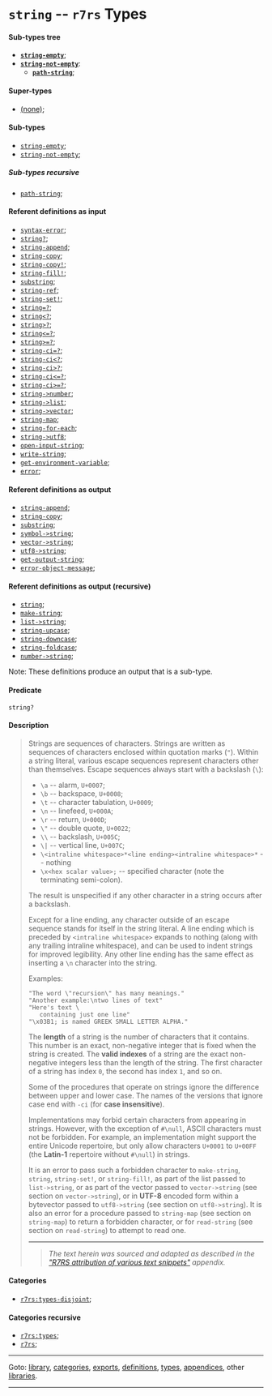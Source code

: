 

<a id='type__r7rs__string'></a>

# `string` -- `r7rs` Types


<a id='type__r7rs__string__sub-types-tree'></a>

#### Sub-types tree

* **[`string-empty`](../../r7rs/types/string-empty.md#type__r7rs__string-empty)**;
* **[`string-not-empty`](../../r7rs/types/string-not-empty.md#type__r7rs__string-not-empty)**:
  * **[`path-string`](../../r7rs/types/path-string.md#type__r7rs__path-string)**;


<a id='type__r7rs__string__super-types'></a>

#### Super-types

 * [(none)](../../r7rs/types/_index.md#toc__r7rs__types);


<a id='type__r7rs__string__sub-types'></a>

#### Sub-types

 * [`string-empty`](../../r7rs/types/string-empty.md#type__r7rs__string-empty);
 * [`string-not-empty`](../../r7rs/types/string-not-empty.md#type__r7rs__string-not-empty);


<a id='type__r7rs__string__sub-types-recursive'></a>

##### Sub-types recursive

 * [`path-string`](../../r7rs/types/path-string.md#type__r7rs__path-string);


<a id='type__r7rs__string__referent-definitions-input'></a>

#### Referent definitions as input

 * [`syntax-error`](../../r7rs/definitions/syntax-error.md#definition__r7rs__syntax-error);
 * [`string?`](../../r7rs/definitions/string_3f.md#definition__r7rs__string_3f);
 * [`string-append`](../../r7rs/definitions/string-append.md#definition__r7rs__string-append);
 * [`string-copy`](../../r7rs/definitions/string-copy.md#definition__r7rs__string-copy);
 * [`string-copy!`](../../r7rs/definitions/string-copy_21.md#definition__r7rs__string-copy_21);
 * [`string-fill!`](../../r7rs/definitions/string-fill_21.md#definition__r7rs__string-fill_21);
 * [`substring`](../../r7rs/definitions/substring.md#definition__r7rs__substring);
 * [`string-ref`](../../r7rs/definitions/string-ref.md#definition__r7rs__string-ref);
 * [`string-set!`](../../r7rs/definitions/string-set_21.md#definition__r7rs__string-set_21);
 * [`string=?`](../../r7rs/definitions/string_3d_3f.md#definition__r7rs__string_3d_3f);
 * [`string<?`](../../r7rs/definitions/string_3c_3f.md#definition__r7rs__string_3c_3f);
 * [`string>?`](../../r7rs/definitions/string_3e_3f.md#definition__r7rs__string_3e_3f);
 * [`string<=?`](../../r7rs/definitions/string_3c_3d_3f.md#definition__r7rs__string_3c_3d_3f);
 * [`string>=?`](../../r7rs/definitions/string_3e_3d_3f.md#definition__r7rs__string_3e_3d_3f);
 * [`string-ci=?`](../../r7rs/definitions/string-ci_3d_3f.md#definition__r7rs__string-ci_3d_3f);
 * [`string-ci<?`](../../r7rs/definitions/string-ci_3c_3f.md#definition__r7rs__string-ci_3c_3f);
 * [`string-ci>?`](../../r7rs/definitions/string-ci_3e_3f.md#definition__r7rs__string-ci_3e_3f);
 * [`string-ci<=?`](../../r7rs/definitions/string-ci_3c_3d_3f.md#definition__r7rs__string-ci_3c_3d_3f);
 * [`string-ci>=?`](../../r7rs/definitions/string-ci_3e_3d_3f.md#definition__r7rs__string-ci_3e_3d_3f);
 * [`string->number`](../../r7rs/definitions/string-_3e_number.md#definition__r7rs__string-_3e_number);
 * [`string->list`](../../r7rs/definitions/string-_3e_list.md#definition__r7rs__string-_3e_list);
 * [`string->vector`](../../r7rs/definitions/string-_3e_vector.md#definition__r7rs__string-_3e_vector);
 * [`string-map`](../../r7rs/definitions/string-map.md#definition__r7rs__string-map);
 * [`string-for-each`](../../r7rs/definitions/string-for-each.md#definition__r7rs__string-for-each);
 * [`string->utf8`](../../r7rs/definitions/string-_3e_utf8.md#definition__r7rs__string-_3e_utf8);
 * [`open-input-string`](../../r7rs/definitions/open-input-string.md#definition__r7rs__open-input-string);
 * [`write-string`](../../r7rs/definitions/write-string.md#definition__r7rs__write-string);
 * [`get-environment-variable`](../../r7rs/definitions/get-environment-variable.md#definition__r7rs__get-environment-variable);
 * [`error`](../../r7rs/definitions/error.md#definition__r7rs__error);


<a id='type__r7rs__string__referent-definitions-output'></a>

#### Referent definitions as output

 * [`string-append`](../../r7rs/definitions/string-append.md#definition__r7rs__string-append);
 * [`string-copy`](../../r7rs/definitions/string-copy.md#definition__r7rs__string-copy);
 * [`substring`](../../r7rs/definitions/substring.md#definition__r7rs__substring);
 * [`symbol->string`](../../r7rs/definitions/symbol-_3e_string.md#definition__r7rs__symbol-_3e_string);
 * [`vector->string`](../../r7rs/definitions/vector-_3e_string.md#definition__r7rs__vector-_3e_string);
 * [`utf8->string`](../../r7rs/definitions/utf8-_3e_string.md#definition__r7rs__utf8-_3e_string);
 * [`get-output-string`](../../r7rs/definitions/get-output-string.md#definition__r7rs__get-output-string);
 * [`error-object-message`](../../r7rs/definitions/error-object-message.md#definition__r7rs__error-object-message);


<a id='type__r7rs__string__referent-definitions-output-recursive'></a>

#### Referent definitions as output (recursive)

 * [`string`](../../r7rs/definitions/string.md#definition__r7rs__string);
 * [`make-string`](../../r7rs/definitions/make-string.md#definition__r7rs__make-string);
 * [`list->string`](../../r7rs/definitions/list-_3e_string.md#definition__r7rs__list-_3e_string);
 * [`string-upcase`](../../r7rs/definitions/string-upcase.md#definition__r7rs__string-upcase);
 * [`string-downcase`](../../r7rs/definitions/string-downcase.md#definition__r7rs__string-downcase);
 * [`string-foldcase`](../../r7rs/definitions/string-foldcase.md#definition__r7rs__string-foldcase);
 * [`number->string`](../../r7rs/definitions/number-_3e_string.md#definition__r7rs__number-_3e_string);

Note:  These definitions produce an output that is a sub-type.


<a id='type__r7rs__string__predicate'></a>

#### Predicate

````
string?
````


<a id='type__r7rs__string__description'></a>

#### Description

> Strings are sequences of characters.
> Strings are written as sequences of characters enclosed within quotation marks
> (`"`).  Within a string literal, various escape
> sequences represent characters other than
> themselves.  Escape sequences always start with a backslash (`\`):
> 
>   * `\a` -- alarm, `U+0007`;
>   * `\b` -- backspace, `U+0008`;
>   * `\t` -- character tabulation, `U+0009`;
>   * `\n` -- linefeed, `U+000A`;
>   * `\r` -- return, `U+000D`;
>   * `\"` -- double quote, `U+0022`;
>   * `\\` -- backslash, `U+005C`;
>   * `\|` -- vertical line, `U+007C`;
>   * `\<intraline whitespace>*<line ending><intraline whitespace>*` -- nothing
>   * `\x<hex scalar value>;` -- specified character (note the
>   terminating semi-colon).
> 
> The result is unspecified if any other character in a string occurs
> after a backslash.
> 
> Except for a line ending, any character outside of an escape
> sequence stands for itself in the string literal.  A line ending which
> is preceded by `<intraline whitespace>` expands
> to nothing (along with any trailing intraline whitespace), and can be
> used to indent strings for improved legibility. Any other line ending
> has the same effect as inserting a `\n` character into
> the string.
> 
> Examples:
> 
> ````
> "The word \"recursion\" has many meanings."
> "Another example:\ntwo lines of text"
> "Here's text \
>    containing just one line"
> "\x03B1; is named GREEK SMALL LETTER ALPHA."
> ````
> 
> The __length__ of a string is the number of characters that it
> contains.  This number is an exact, non-negative integer that is fixed when the
> string is created.  The __valid indexes__ of a string are the
> exact non-negative integers less than the length of the string.  The first
> character of a string has index `0`, the second has index `1`, and so on.
> 
> 
> Some of the procedures that operate on strings ignore the
> difference between upper and lower case.  The names of the versions that ignore case
> end with `-ci` (for __case insensitive__).
> 
> Implementations may forbid certain characters from appearing in strings.
> However, with the exception of `#\null`, ASCII characters must
> not be forbidden.
> For example, an implementation might support the entire Unicode repertoire,
> but only allow characters `U+0001` to `U+00FF` (the __Latin-1__ repertoire
> without `#\null`) in strings.
> 
> It is an error to pass such a forbidden character to
> `make-string`, `string`, `string-set!`, or `string-fill!`,
> as part of the list passed to `list->string`,
> or as part of the vector passed to `vector->string`
> (see section on `vector->string`),
> or in __UTF-8__ encoded form within a bytevector passed to
> `utf8->string` (see section on `utf8->string`).
> It is also an error for a procedure passed to `string-map`
> (see section on `string-map`) to return a forbidden character,
> or for `read-string` (see section on `read-string`)
> to attempt to read one.
> 
> 
> ----
> > *The text herein was sourced and adapted as described in the ["R7RS attribution of various text snippets"](../../r7rs/appendices/attribution.md#appendix__r7rs__attribution) appendix.*


<a id='type__r7rs__string__categories'></a>

#### Categories

 * [`r7rs:types-disjoint`](../../r7rs/categories/r7rs_3a_types-disjoint.md#category__r7rs__r7rs_3a_types-disjoint);


<a id='type__r7rs__string__categories-recursive'></a>

#### Categories recursive

 * [`r7rs:types`](../../r7rs/categories/r7rs_3a_types.md#category__r7rs__r7rs_3a_types);
 * [`r7rs`](../../r7rs/categories/r7rs.md#category__r7rs__r7rs);

----

Goto: [library](../../r7rs/_index.md#library__r7rs), [categories](../../r7rs/categories/_index.md#toc__r7rs__categories), [exports](../../r7rs/exports/_index.md#toc__r7rs__exports), [definitions](../../r7rs/definitions/_index.md#toc__r7rs__definitions), [types](../../r7rs/types/_index.md#toc__r7rs__types), [appendices](../../r7rs/appendices/_index.md#toc__r7rs__appendices), other [libraries](../../_libraries.md#toc__libraries).

----

